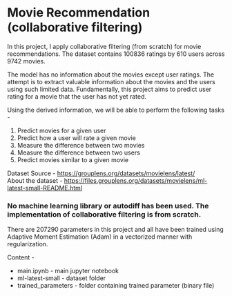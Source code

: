 # Movie Recommendation (collaborative filtering)

In this project, I apply collaborative filtering (from scratch) for movie recommendations. The dataset contains 100836 ratings by 610 users across 9742 movies. 

The model has no information about the movies except user ratings. The attempt is to extract valuable information about the movies and the users using such limited data.
Fundamentally, this project aims to predict user rating for a movie that the user has not yet rated.

Using the derived information, we will be able to perform the following tasks - 
1) Predict movies for a given user
2) Predict how a user will rate a given movie
3) Measure the difference between two movies
4) Measure the difference between two users
5) Predict movies similar to a given movie

Dataset Source - https://grouplens.org/datasets/movielens/latest/ <br>
About the dataset - https://files.grouplens.org/datasets/movielens/ml-latest-small-README.html <br>

### No machine learning library or autodiff has been used. The implementation of collaborative filtering is from scratch.

There are 207290 parameters in this project and all have been trained using Adaptive Moment Estimation (Adam) in a vectorized manner with regularization.

Content - 

- main.ipynb - main jupyter notebook
- ml-latest-small - dataset folder
- trained_parameters - folder containing trained parameter (binary file)

